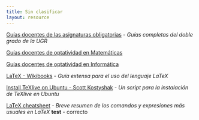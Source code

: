 ```yaml
---
title: Sin clasificar
layout: resource
---
```


[Guías docentes de las asignaturas obligatorias](http://grados.ugr.es/informaticaymatematicas/pages/infoacademica/guia-docente) - *Guías completas del doble grado de la UGR*

[Guías docentes de optatividad en Matemáticas](http://grados.ugr.es/matematicas/pages/infoacademica/estudios#__doku_guias_docentes_2015-2016)

[Guías docentes de optatividad en Informática](http://grados.ugr.es/informatica/pages/infoacademica/guias-docentes#__doku_tercero_2015-2016)

[LaTeX - Wikibooks](https://en.wikibooks.org/wiki/LaTeX) - *Guía extensa para el uso del lenguaje LaTeX*

[Install TeXlive on Ubuntu - Scott Kostyshak](https://github.com/scottkosty/install-tl-ubuntu) - *Un script para la instalación de TeXlive en Ubuntu*

[LaTeX cheatsheet](http://users.dickinson.edu/~richesod/latex/latexcheatsheet.pdf) - *Breve resumen de los comandos y expresiones más usuales en LaTeX*
**test** - correcto  
